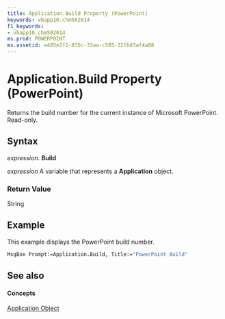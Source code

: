 ```yaml
---
title: Application.Build Property (PowerPoint)
keywords: vbapp10.chm502014
f1_keywords:
- vbapp10.chm502014
ms.prod: POWERPOINT
ms.assetid: e485e2f1-835c-33aa-c585-32fbd3af4a88
---
```



# Application.Build Property (PowerPoint)

Returns the build number for the current instance of Microsoft PowerPoint. Read-only.


## Syntax

 _expression_. **Build**

 _expression_ A variable that represents a **Application** object.


### Return Value

String


## Example

This example displays the PowerPoint build number.


```vb
MsgBox Prompt:=Application.Build, Title:="PowerPoint Build"
```


## See also


#### Concepts


[Application Object](application-object-powerpoint.md)

